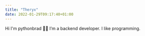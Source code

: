 ```yaml
---
title: "Theryx"
date: 2022-01-29T09:17:40+01:00
---
```


Hi I'm pythonbrad 👋🏽
I’m a backend developer. I like programming.
